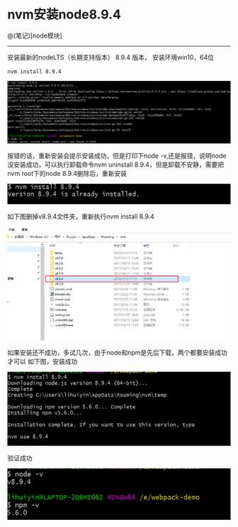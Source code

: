 # nvm安装node8.9.4

@(笔记)[node模块]

-------------------

安装最新的nodeLTS（长期支持版本） 8.9.4 版本，
安装环境win10，64位

```node
nvm install 8.9.4
```
![npm](https://github.com/lhywell/book/blob/master/node/img/500.png)

报错的话，重新安装会提示安装成功，但是打印下node -v,还是报错，说明node没安装成功，可以执行卸载命令nvm uninstall 8.9.4，但是卸载不安静，需要把nvm root下的node 8.9.4删除后，重新安装

![npm](https://github.com/lhywell/book/blob/master/node/img/501.png)

如下图删掉v8.9.4文件夹，重新执行nvm install 8.9.4

![npm](https://github.com/lhywell/book/blob/master/node/img/502.png)

如果安装还不成功，多试几次，由于node和npm是先后下载，两个都要安装成功才可以
如下图，安装成功

![npm](https://github.com/lhywell/book/blob/master/node/img/503.png)

验证成功

![npm](https://github.com/lhywell/book/blob/master/node/img/504.png)